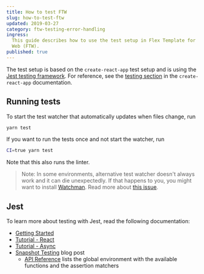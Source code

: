 ```yaml
---
title: How to test FTW
slug: how-to-test-ftw
updated: 2019-03-27
category: ftw-testing-error-handling
ingress:
  This guide describes how to use the test setup in Flex Template for
  Web (FTW).
published: true
---
```


The test setup is based on the `create-react-app` test setup and is
using the [Jest testing framework](https://jestjs.io/). For reference,
see the
[testing section](https://facebook.github.io/create-react-app/docs/running-tests)
in the `create-react-app` documentation.

## Running tests

To start the test watcher that automatically updates when files change,
run

```bash
yarn test
```

If you want to run the tests once and not start the watcher, run

```bash
CI=true yarn test
```

Note that this also runs the linter.

> Note: In some environments, alternative test watcher doesn't always
> work and it can die unexpectedly. If that happens to you, you might
> want to install
> [Watchman](https://facebook.github.io/watchman/docs/install.html).
> Read more about
> [this issue](https://github.com/facebook/create-react-app/issues/871).

## Jest

To learn more about testing with Jest, read the following documentation:

- [Getting Started](https://jestjs.io/docs/en/getting-started)
- [Tutorial - React](https://jestjs.io/docs/en/tutorial-react)
- [Tutorial - Async](https://jestjs.io/docs/en/tutorial-async)
- [Snapshot Testing](https://jestjs.io/blog/2016/07/27/jest-14.html)
  blog post
  - [API Reference](https://jestjs.io/docs/en/api) lists the global
    environment with the available functions and the assertion matchers
